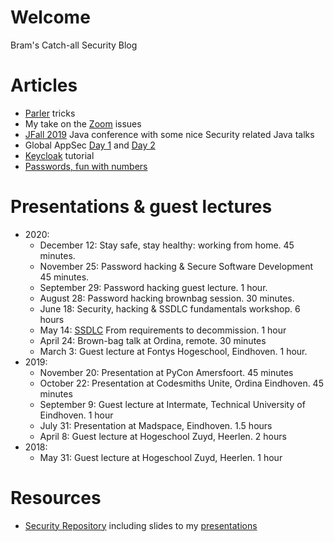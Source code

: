 # Welcome

Bram's Catch-all Security Blog

# Articles
* [Parler](2021-01-12_Parler/README.md) tricks
* My take on the [Zoom](2020-04-06_Zoom/README.md) issues
* [JFall 2019](2019-10-31_JFall/JFall.md) Java conference with some nice Security related Java talks
* Global AppSec [Day 1](2019-09-26_Global_AppSec/Day_1.md) and [Day 2](2019-09-26_Global_AppSec/Day_2.md)
* [Keycloak](2019-08-20_keycloak_tutorial/README.md) tutorial
* [Passwords, fun with numbers](2019-02-20_passwords_fun_with_numbers/README.md)


# Presentations & guest lectures
* 2020:
  * December 12: Stay safe, stay healthy: working from home. 45 minutes.
  * November 25: Password hacking & Secure Software Development 45 minutes.
  * September 29: Password hacking guest lecture. 1 hour.
  * August 28: Password hacking brownbag session. 30 minutes.
  * June 18: Security, hacking & SSDLC fundamentals workshop. 6 hours
  * May 14: [SSDLC](https://youtu.be/_38XL044dIA?t=237) From requirements to decommission. 1 hour
  * April 24: Brown-bag talk at Ordina, remote. 30 minutes
  * March 3: Guest lecture at Fontys Hogeschool, Eindhoven. 1 hour.
* 2019:
  * November 20: Presentation at PyCon Amersfoort. 45 minutes
  * October 22: Presentation at Codesmiths Unite, Ordina Eindhoven. 45 minutes
  * September 9: Guest lecture at Intermate, Technical University of Eindhoven. 1 hour
  * July 31: Presentation at Madspace, Eindhoven. 1.5 hours
  * April 8: Guest lecture at Hogeschool Zuyd, Heerlen. 2 hours
* 2018:
  * May 31: Guest lecture at Hogeschool Zuyd, Heerlen. 1 hour

# Resources
* [Security Repository](https://github.com/brampat/security) including slides to my [presentations](https://github.com/brampat/security/tree/master/publications/presentation)
